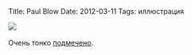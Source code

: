 Title: Paul Blow
Date: 2012-03-11
Tags: иллюстрация

<div class="text"><img src="http://dl.dropbox.com/u/140528/site/paulblow.jpg" /><br /><br />
Очень тонко <a href="http://www.paulblow.com/illustration/independent/">подмечено</a>.</div>